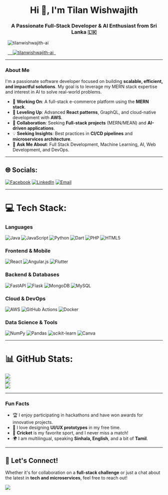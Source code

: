 <h1 align="center">Hi 👋, I'm Tilan Wishwajith</h1>
<h3 align="center">A Passionate Full-Stack Developer & AI Enthusiast from Sri Lanka 🇱🇰</h3>

<p align="left">
  <img src="https://komarev.com/ghpvc/?username=tilanwishwajith-ai&label=Profile%20views&color=0e75b6&style=flat" alt="tilanwishwajith-ai" />
</p>

<p align="left">
  <a href="https://github.com/ryo-ma/github-profile-trophy">
    <img src="https://github-profile-trophy.vercel.app/?username=tilanwishwajith-ai" alt="tilanwishwajith-ai" />
  </a>
</p>

---

### **About Me**
I'm a passionate software developer focused on building **scalable, efficient, and impactful solutions**. My goal is to leverage my MERN stack expertise and interest in AI to solve real-world problems.

- 🔭 **Working On**: A full-stack e-commerce platform using the **MERN stack**.
- 🌱 **Leveling Up**: Advanced **React patterns**, GraphQL, and cloud-native development with **AWS**.
- 🤝 **Collaboration**: Seeking **Full-stack projects** (MERN/MEAN) and **AI-driven applications**.
- 💡 **Seeking Insights**: Best practices in **CI/CD pipelines** and **microservices architecture**.
- 💬 **Ask Me About**: Full Stack Development, Machine Learning, AI, Web Development, and DevOps.

---

## 🌐 Socials:
[![Facebook](https://img.shields.io/badge/Facebook-%231877F2.svg?logo=Facebook&logoColor=white)](YOUR_FACEBOOK_URL_HERE) 
[![LinkedIn](https://img.shields.io/badge/LinkedIn-%230077B5.svg?logo=linkedin&logoColor=white)](https://www.linkedin.com/in/tilan-wishwajith-381957320/) 
[![Email](https://img.shields.io/badge/Email-D14836?logo=gmail&logoColor=white)](mailto:tilanwishwajith@gmail.com) 

---

# 💻 Tech Stack:

### Languages
![Java](https://img.shields.io/badge/java-%23ED8B00.svg?style=for-the-badge&logo=openjdk&logoColor=white) 
![JavaScript](https://img.shields.io/badge/javascript-%23323330.svg?style=for-the-badge&logo=javascript&logoColor=%23F7DF1E) 
![Python](https://img.shields.io/badge/python-3670A0?style=for-the-badge&logo=python&logoColor=ffdd54) 
![Dart](https://img.shields.io/badge/dart-%230175C2.svg?style=for-the-badge&logo=dart&logoColor=white) 
![PHP](https://img.shields.io/badge/php-%23777BB4.svg?style=for-the-badge&logo=php&logoColor=white) 
![HTML5](https://img.shields.io/badge/html5-%23E34F26.svg?style=for-the-badge&logo=html5&logoColor=white)

### Frontend & Mobile
![React](https://img.shields.io/badge/react-%2320232a.svg?style=for-the-badge&logo=react&logoColor=%2361DAFB) 
![Angular.js](https://img.shields.io/badge/angular.js-%23E23237.svg?style=for-the-badge&logo=angularjs&logoColor=white) 
![Flutter](https://img.shields.io/badge/Flutter-%2302569B.svg?style=for-the-badge&logo=Flutter&logoColor=white) 

### Backend & Databases
![FastAPI](https://img.shields.io/badge/FastAPI-005571?style=for-the-badge&logo=fastapi) 
![Flask](https://img.shields.io/badge/flask-%23000.svg?style=for-the-badge&logo=flask&logoColor=white) 
![MongoDB](https://img.shields.io/badge/MongoDB-%234ea94b.svg?style=for-the-badge&logo=mongodb&logoColor=white) 
![MySQL](https://img.shields.io/badge/mysql-4479A1.svg?style=for-the-badge&logo=mysql&logoColor=white) 

### Cloud & DevOps
![AWS](https://img.shields.io/badge/AWS-%23FF9900.svg?style=for-the-badge&logo=amazon-aws&logoColor=white) 
![GitHub Actions](https://img.shields.io/badge/github%20actions-%232671E5.svg?style=for-the-badge&logo=githubactions&logoColor=white) 
![Docker](https://img.shields.io/badge/docker-%230db7ed.svg?style=for-the-badge&logo=docker&logoColor=white)

### Data Science & Tools
![NumPy](https://img.shields.io/badge/numpy-%23013243.svg?style=for-the-badge&logo=numpy&logoColor=white) 
![Pandas](https://img.shields.io/badge/pandas-%23150458.svg?style=for-the-badge&logo=pandas&logoColor=white) 
![scikit-learn](https://img.shields.io/badge/scikit--learn-%23F7931E.svg?style=for-the-badge&logo=scikit-learn&logoColor=white) 
![Canva](https://img.shields.io/badge/Canva-%2300C4CC.svg?style=for-the-badge&logo=Canva&logoColor=white) 

---

# 📊 GitHub Stats:
![](https://github-readme-stats.vercel.app/api?username=Tilanwishwajith-ai&theme=shadow_blue&hide_border=false&include_all_commits=false&count_private=false)<br/>
![](https://nirzak-streak-stats.vercel.app/?user=Tilanwishwajith-ai&theme=shadow_blue&hide_border=false)<br/>
![](https://github-readme-stats.vercel.app/api/top-langs/?username=Tilanwishwajith-ai&theme=shadow_blue&hide_border=false&include_all_commits=false&count_private=false&layout=compact)

---

### **Fun Facts**
- 🏆 I enjoy participating in hackathons and have won awards for innovative projects.
- 🎨 I love designing **UI/UX prototypes** in my free time.
- 🏏 **Cricket** is my favorite sport, and I never miss a match!
- 🌍 I am multilingual, speaking **Sinhala, English**, and a bit of **Tamil**.

---

## 🤝 Let's Connect!
Whether it's for collaboration on a **full-stack challenge** or just a chat about the latest in **tech and microservices**, feel free to reach out!

[![](https://visitcount.itsvg.in/api?id=Tilanwishwajith-ai&icon=0&color=0)](https://visitcount.itsvg.in)
